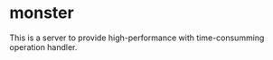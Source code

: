monster
=======
This is a server to provide high-performance with time-consumming operation handler.

